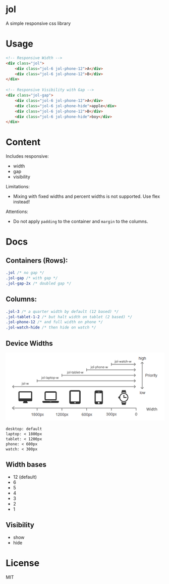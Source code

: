 # jol
A simple responsive css library

# Usage
```html
<!-- Responsive Width -->
<div class="jol">
	<div class="jol-6 jol-phone-12">A</div>
	<div class="jol-6 jol-phone-12">B</div>
</div>

<!-- Responsive Visibility with Gap -->
<div class="jol-gap">
	<div class="jol-6 jol-phone-12">A</div>
	<div class="jol-6 jol-phone-hide">apple</div>
	<div class="jol-6 jol-phone-12">B</div>
	<div class="jol-6 jol-phone-hide">boy</div>
</div>
```

# Content

Includes responsive:

- width
- gap
- visibility

Limitations:

- Mixing with fixed widths and percent widths is not supported. Use flex instead!

Attentions:

- Do not apply `padding` to the container and `margin` to the columns.

# Docs

## Containers (Rows):

``` css
.jol /* no gap */
.jol-gap /* with gap */
.jol-gap-2x /* doubled gap */
```

## Columns:

```css
.jol-3 /* a quarter width by default (12 based) */
.jol-tablet-1-2 /* but halt width on tablet (2 based) */
.jol-phone-12 /* and full width on phone */
.jol-watch-hide /* then hide on watch */
```

## Device Widths

![](device-width-chart.png)

```
desktop: default
laptop: < 1800px
tablet: < 1200px
phone: < 600px
watch: < 300px
```

## Width bases

- 12 (default)
- 6
- 5
- 4
- 3
- 2
- 1

## Visibility

- show
- hide

# License

MIT

